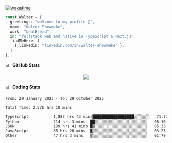 [![wakatime](https://wakatime.com/badge/user/633611a5-2410-4a66-96ad-ce6a6df384d0.svg)](https://wakatime.com/@633611a5-2410-4a66-96ad-ce6a6df384d0)

```ts
const Walter = {
  greetings: "welcome to my profile 👋",
  name: "Walter Shewmake",
  work: "beatBread",
  in: "fullstack web and native in TypeScript & Next.js",
  findMeHere: [
    { linkedin: "linkedin.com/in/walter-shewmake" },
  ]
};
```

📊 &nbsp;**GitHub Stats**

<p align="center">
<img src="https://streak-stats.demolab.com?user=waltershewmake&theme=monokai&short_numbers=true)](https://git.io/streak-stats" />
</p>

📊 &nbsp;**Coding Stats**

<!--![Wwakatime stats](https://github-readme-stats.vercel.app/api/wakatime?username=waltershewmake&hide_title=true&hide_border=true&langs_count=5&bg_color=00000000&text_color=777)-->


<!--START_SECTION:waka-->

```txt
From: 29 January 2023 - To: 29 October 2025

Total Time: 2,576 hrs 10 mins

TypeScript           1,882 hrs 43 mins██████████████████░░░░░░░   71.77 %
Python               214 hrs 3 mins  ██░░░░░░░░░░░░░░░░░░░░░░░   08.16 %
JSON                 139 hrs 41 mins █▒░░░░░░░░░░░░░░░░░░░░░░░   05.33 %
JavaScript           85 hrs 20 mins  ▓░░░░░░░░░░░░░░░░░░░░░░░░   03.25 %
Other                47 hrs 3 mins   ▒░░░░░░░░░░░░░░░░░░░░░░░░   01.79 %
```

<!--END_SECTION:waka-->
